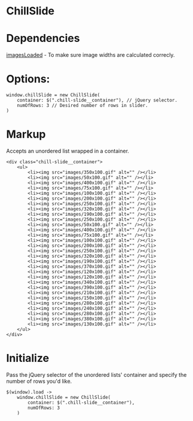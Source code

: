 ChillSlide
==========

# Dependencies
[imagesLoaded](https://github.com/desandro/imagesloaded) - To make sure image widths are calculated correcly.

# Options:
    window.chillSlide = new ChillSlide(
        container: $(".chill-slide__container"), // jQuery selector.
        numOfRows: 3 // Desired number of rows in slider.
    )

# Markup
Accepts an unordered list wrapped in a container.

    <div class="chill-slide__container">
        <ul>
            <li><img src="images/350x100.gif" alt="" /></li>
            <li><img src="images/50x100.gif" alt="" /></li>
            <li><img src="images/400x100.gif" alt="" /></li>
            <li><img src="images/75x100.gif" alt="" /></li>
            <li><img src="images/100x100.gif" alt="" /></li>
            <li><img src="images/200x100.gif" alt="" /></li>
            <li><img src="images/250x100.gif" alt="" /></li>
            <li><img src="images/320x100.gif" alt="" /></li>
            <li><img src="images/190x100.gif" alt="" /></li>
            <li><img src="images/250x100.gif" alt="" /></li>
            <li><img src="images/50x100.gif" alt="" /></li>
            <li><img src="images/400x100.gif" alt="" /></li>
            <li><img src="images/75x100.gif" alt="" /></li>
            <li><img src="images/100x100.gif" alt="" /></li>
            <li><img src="images/200x100.gif" alt="" /></li>
            <li><img src="images/250x100.gif" alt="" /></li>
            <li><img src="images/320x100.gif" alt="" /></li>
            <li><img src="images/190x100.gif" alt="" /></li>
            <li><img src="images/370x100.gif" alt="" /></li>
            <li><img src="images/120x100.gif" alt="" /></li>
            <li><img src="images/120x100.gif" alt="" /></li>
            <li><img src="images/340x100.gif" alt="" /></li>
            <li><img src="images/390x100.gif" alt="" /></li>
            <li><img src="images/210x100.gif" alt="" /></li>
            <li><img src="images/150x100.gif" alt="" /></li>
            <li><img src="images/280x100.gif" alt="" /></li>
            <li><img src="images/240x100.gif" alt="" /></li>
            <li><img src="images/280x100.gif" alt="" /></li>
            <li><img src="images/380x100.gif" alt="" /></li>
            <li><img src="images/130x100.gif" alt="" /></li>                
        </ul>            
    </div>

# Initialize
Pass the jQuery selector of the unordered lists' container and specify the number of rows you'd like.

    $(window).load ->
        window.chillSlide = new ChillSlide(
            container: $(".chill-slide__container"), 
            numOfRows: 3
        )
